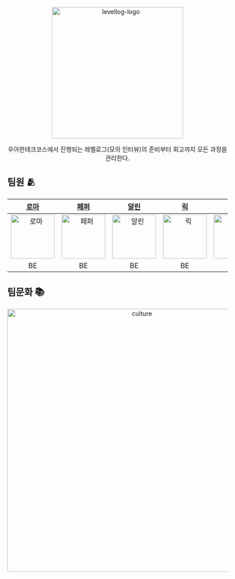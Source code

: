 <p align="center">
    <img width="300" alt="levellog-logo" src="https://user-images.githubusercontent.com/68512686/178102987-a35ca2e2-12b9-4247-9505-bfa6f4f464d6.png">
</p>
<div align="center">
	우아한테크코스에서 진행되는 레벨로그(모의 인터뷰)의 준비부터 회고까지 모든 과정을 관리한다.
</div>

## 팀원 🫂
| [로마](https://github.com/kbsat) | [페퍼](https://github.com/SuyeonChoi) | [알린](https://github.com/OzRagwort) | [릭](https://github.com/nailseong) | [이브](https://github.com/2yujeong) | [결](https://github.com/yunjin-kim) | [해리](https://github.com/jihyeok-um) |
|:----------:|:----------:|:----------:|:----------:|:----------:|:----------:|:----------:|
|[<img src="https://avatars.githubusercontent.com/u/52696169?v=4" alt="로마" width="100"/>](https://github.com/kbsat)|[<img src="https://avatars.githubusercontent.com/u/28749734?v=4" alt="페퍼" width="100"/>](https://github.com/SuyeonChoi)|[<img src="https://avatars.githubusercontent.com/u/32123302?v=4" alt="알린" width="100"/>](https://github.com/OzRagwort)|[<img src="https://avatars.githubusercontent.com/u/68512686?v=4" alt="릭" width="100"/>](https://github.com/nailseong)|[<img src="https://avatars.githubusercontent.com/u/76840965?v=4" alt="이브" width="100"/>](https://github.com/2yujeong)|[<img src="https://avatars.githubusercontent.com/u/79692272?v=4" alt="결" width="100"/>](https://github.com/yunjin-kim)|[<img src="https://avatars.githubusercontent.com/u/75592315?v=4" alt="해리" width="100"/>](https://github.com/jihyeok-um)|
|    BE    |    BE    |    BE    |    BE    |    BE    |    FE    |    FE    |

## 팀문화 📚
<p align="center">
    <img alt="culture" src="https://user-images.githubusercontent.com/28749734/178104130-125a9e3d-71e7-408a-bd3f-b2b34959b949.png" width="600"/>
</p>

